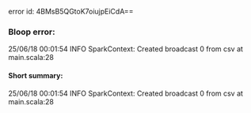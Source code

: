 error id: 4BMsB5QGtoK7oiujpEiCdA==
### Bloop error:

25/06/18 00:01:54 INFO SparkContext: Created broadcast 0 from csv at main.scala:28
#### Short summary: 

25/06/18 00:01:54 INFO SparkContext: Created broadcast 0 from csv at main.scala:28